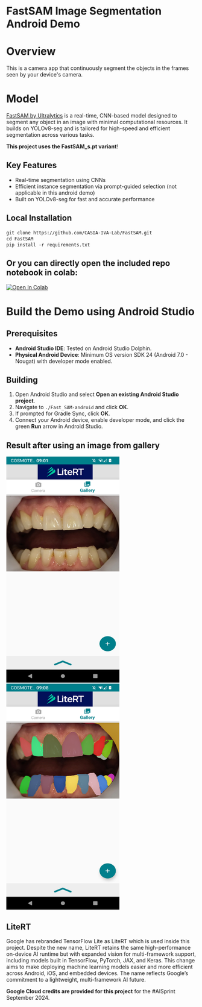 # FastSAM Image Segmentation Android Demo

# Overview

This is a camera app that continuously segment the objects in the frames seen
by your device's camera.

# Model

[FastSAM by Ultralytics](https://docs.ultralytics.com/models/fast-sam/) is a real-time, CNN-based model designed to segment any object in an image with minimal computational resources. It builds on YOLOv8-seg and is tailored for high-speed and efficient segmentation across various tasks. 

**This project uses the FastSAM_s.pt variant**!

## Key Features
- Real-time segmentation using CNNs
- Efficient instance segmentation via prompt-guided selection (not applicable in this android demo)
- Built on YOLOv8-seg for fast and accurate performance

## Local Installation

```
git clone https://github.com/CASIA-IVA-Lab/FastSAM.git
cd FastSAM
pip install -r requirements.txt
```
## Or you can directly open the included repo notebook in colab:

<a target="_blank" href="https://colab.research.google.com/github/farmaker47/Fast_SAM_android/blob/master/FastSAM_tflite.ipynb">
  <img src="https://colab.research.google.com/assets/colab-badge.svg" alt="Open In Colab"/>
</a>


# Build the Demo using Android Studio

## Prerequisites
- **Android Studio IDE**: Tested on Android Studio Dolphin.
- **Physical Android Device**: Minimum OS version SDK 24 (Android 7.0 - Nougat) with developer mode enabled.

## Building
1. Open Android Studio and select **Open an existing Android Studio project**.
2. Navigate to `./Fast_SAM-android` and click **OK**.
3. If prompted for Gradle Sync, click **OK**.
4. Connect your Android device, enable developer mode, and click the green **Run** arrow in Android Studio.

## Result after using an image from gallery

<p float="left">
  <img src="mouth.png" alt="Image 1" width="300" height="600">
  <img src="mouth_with_mask.png" alt="Image 2" width="300" height="600">
</p>

## LiteRT

Google has rebranded TensorFlow Lite as LiteRT which is used inside this project. Despite the new name, LiteRT retains the same high-performance on-device AI runtime but with expanded vision for multi-framework support, including models built in TensorFlow, PyTorch, JAX, and Keras. This change aims to make deploying machine learning models easier and more efficient across Android, iOS, and embedded devices. The name reflects Google’s commitment to a lightweight, multi-framework AI future.

**Google Cloud credits are provided for this project** for the #AISprint September 2024.
